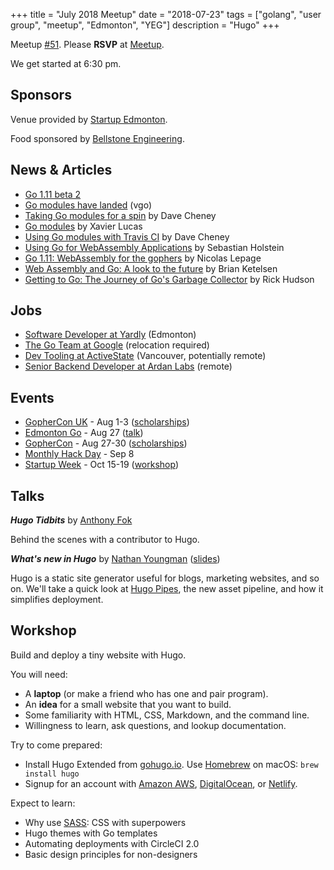 +++
title = "July 2018 Meetup"
date = "2018-07-23"
tags = ["golang", "user group", "meetup", "Edmonton", "YEG"]
description = "Hugo"
+++

Meetup [#51](https://github.com/edmontongo/presentations/issues/84). Please **RSVP** at [Meetup](https://www.meetup.com/startupedmonton/events/ddzwmnyxkbfc/).

We get started at 6:30 pm.

## Sponsors

Venue provided by [Startup Edmonton](https://www.startupedmonton.com/).

Food sponsored by [Bellstone Engineering](https://bellstone.ca/). 

## News & Articles

* [Go 1.11 beta 2](https://tip.golang.org/doc/go1.11)
* [Go modules have landed](https://groups.google.com/forum/#!msg/golang-dev/a5PqQuBljF4/61QK4JdtBgAJ) (vgo)
* [Taking Go modules for a spin](https://dave.cheney.net/2018/07/14/taking-go-modules-for-a-spin) by Dave Cheney
* [Go modules](https://systemdump.io/posts/2018-07-22-go-modules) by Xavier Lucas
* [Using Go modules with Travis CI](https://dave.cheney.net/2018/07/16/using-go-modules-with-travis-ci) by Dave Cheney
* [Using Go for WebAssembly Applications](https://sebastian-holstein.de/post/2018-07-05-go-wasm-application/) by Sebastian Holstein
* [Go 1.11: WebAssembly for the gophers](https://medium.zenika.com/go-1-11-webassembly-for-the-gophers-ae4bb8b1ee03) by Nicolas Lepage
* [Web Assembly and Go: A look to the future](https://brianketelsen.com/web-assembly-and-go-a-look-to-the-future/) by Brian Ketelsen
* [Getting to Go: The Journey of Go's Garbage Collector](https://blog.golang.org/ismmkeynote) by Rick Hudson

## Jobs

* [Software Developer at Yardly](https://ca.indeed.com/viewjob?jk=75a11f7de5a75452&tk=1cibce909b852fq2) (Edmonton)
* [The Go Team at Google](https://go-jobs-at-goog.firebaseapp.com/) (relocation required)
* [Dev Tooling at ActiveState](http://www.welovegolang.com/jobs/sr-developer-dev-tooling-5649684605435904) (Vancouver, potentially remote)
* [Senior Backend Developer at Ardan Labs](https://www.ardanlabs.com/c/careers/) (remote)

## Events

* [GopherCon UK](https://www.gophercon.co.uk/schedule/) - Aug 1-3 ([scholarships](https://www.gophercon.co.uk/scholarships/))
* [Edmonton Go](https://www.meetup.com/startupedmonton/events/bclwwpyxlbkc/) - Aug 27 ([talk](https://github.com/edmontongo/presentations/issues/85))
* [GopherCon](https://www.gophercon.com/) - Aug 27-30 ([scholarships](https://womenwhogo.org/scholarships.html))
* [Monthly Hack Day](https://www.meetup.com/startupedmonton/events/251843374/) - Sep 8
* [Startup Week](https://www.edmontonstartupweek.com/) - Oct 15-19 ([workshop](https://github.com/edmontongo/presentations/issues/86))

## Talks

**_Hugo Tidbits_** by [Anthony Fok](https://github.com/anthonyfok)

Behind the scenes with a contributor to Hugo.

**_What's new in Hugo_** by [Nathan Youngman](https://github.com/nathany) ([slides](https://talks.godoc.org/github.com/edmontongo/presentations/2018-07/pipes/pipes.slide#1))

Hugo is a static site generator useful for blogs, marketing websites, and so on. We'll take a quick look at [Hugo Pipes](https://gohugo.io/hugo-pipes/), the new asset pipeline, and how it simplifies deployment.

## Workshop

Build and deploy a tiny website with Hugo.

You will need:

* A **laptop** (or make a friend who has one and pair program).
* An **idea** for a small website that you want to build.
* Some familiarity with HTML, CSS, Markdown, and the command line.
* Willingness to learn, ask questions, and lookup documentation.

Try to come prepared:

* Install Hugo Extended from [gohugo.io](https://gohugo.io/). Use [Homebrew](https://brew.sh/) on macOS: `brew install hugo`
* Signup for an account with [Amazon AWS](https://aws.amazon.com/), [DigitalOcean](https://m.do.co/c/c0c37ebd590f), or [Netlify](https://www.netlify.com/).

Expect to learn:

* Why use [SASS](https://sass-lang.com/): CSS with superpowers
* Hugo themes with Go templates
* Automating deployments with CircleCI 2.0
* Basic design principles for non-designers

